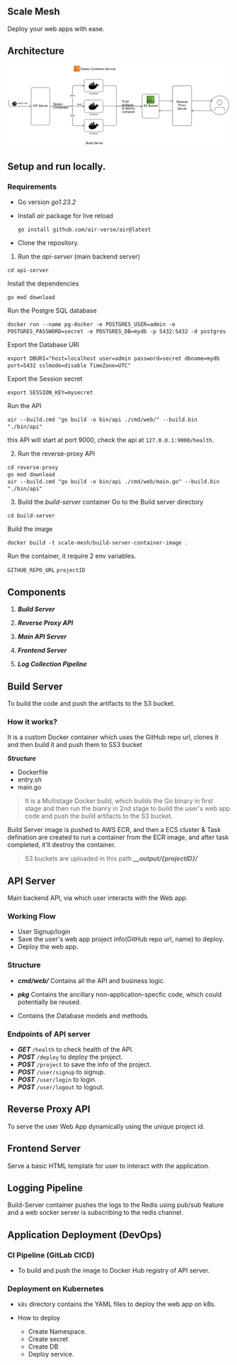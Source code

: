 ## Scale Mesh
Deploy your web apps with ease.

## Architecture
![](./img/arch.png)

## Setup and run locally.
### Requirements
- Go version *go1.23.2*
- Install *air* package for live reload
    ```
    go install github.com/air-verse/air@latest
    ```

- Clone the repository.

1. Run the *api-server* (main backend server)
```
cd api-server
```
Install the dependencies

```
go mod download
```

Run the Postgre SQL database
```
docker run --name pg-docker -e POSTGRES_USER=admin -e POSTGRES_PASSWORD=secret -e POSTGRES_DB=mydb -p 5432:5432 -d postgres
```
Export the Database URI

```
export DBURI="host=localhost user=admin password=secret dbname=mydb port=5432 sslmode=disable TimeZone=UTC"
```

Export the Session secret
```
export SESSION_KEY=mysecret
```

Run the API
```
air --build.cmd "go build -o bin/api ./cmd/web/" --build.bin "./bin/api"
```

this API will start at port 9000, check the api at ```127.0.0.1:9000/health```.

2. Run the reverse-proxy API

```
cd reverse-proxy
go mod download
air --build.cmd "go build -o bin/api ./cmd/web/main.go" --build.bin "./bin/api"
```
3. Build the *build-server* container
Go to the Build server directory
```
cd build-server
```

Build the image
```
docker build -t scale-mesh/build-server-container-image .
```

Run the container, it require 2 env variables.

```GITHUB_REPO_URL```
```projectID```

## Components
1. ***Build Server***

2. ***Reverse Proxy API***

3. ***Main API Server***

4. ***Frontend Server***

5. ***Log Collection Pipeline***


## Build Server
To build the code and push the artifacts to the S3 bucket.

### How it works?
It is a custom Docker container which uses the GitHub repo url, clones it and then build it and push them to SS3 bucket

***Structure***
- Dockerfile
- entry.sh
- main.go

> It is a Multistage Docker build, which builds the Go binary in first stage and then run the bianry in 2nd stage to build the user's web app code and push the build artifacts to the S3 bucket.

Build Server image is pushed to AWS ECR, and then a ECS cluster & Task defination are created to run a container from the ECR image, and after task completed, it'll destroy the container.

> S3 buckets are uploaded in this path
***__output/{projectID}/*** 

## API Server
Main backend API, via which user interacts with the Web app.

### Working Flow
- User Signup/login 
- Save the user's web app project info(GitHub repo url, name) to deploy.
- Deploy the web app.


### Structure 
- ***cmd/web/***
Contains all the API and business logic.

- ***pkg***
Contains the ancillary non-application-specfic code, which could potentially be reused.

- Contains the Database models and methods.

### Endpoints of API server
- ***GET*** ```/health``` to check health of the API.
- ***POST*** ```/deploy``` to deploy the project.
- ***POST*** ```/project``` to save the info of the project.
- ***POST*** ```/user/signup``` to signup.
- ***POST*** ```/user/login``` to login.
- ***POST*** ```/user/logout``` to logout.

## Reverse Proxy API
To serve the user Web App dynamically using the unique project id.

## Frontend Server
Serve a basic HTML template for user to interact with the application.

## Logging Pipeline
Build-Server container pushes the logs to the Redis using pub/sub feature and a web socker server is subscribing to the redis channel.


## Application Deployment (DevOps)

### CI Pipeline (GitLab CICD)
- To build and push the image to Docker Hub registry of API server.

### Deployment on Kubernetes
- ```k8s``` directory contains the YAML files to deploy the web app on k8s.

- How to deploy
    - Create Namespace.
    - Create secret
    - Create DB
    - Deploy service.

